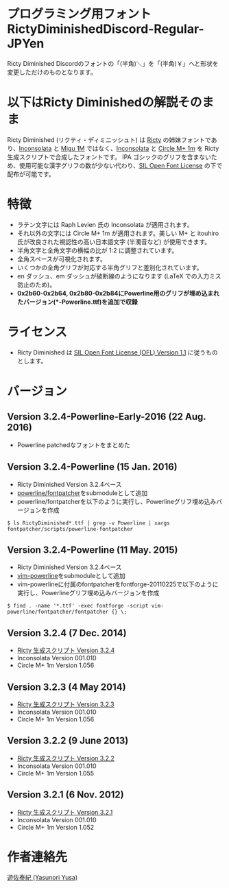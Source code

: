 # プログラミング用フォント RictyDiminishedDiscord-Regular-JPYen

Ricty Diminished Discordのフォントの「(半角)＼」を「(半角)￥」へと形状を変更しただけのものとなります。



# 以下はRicty Diminishedの解説そのまま

Ricty Diminished (リクティ・ディミニッシュト) は [Ricty](https://github.com/yascentur/Ricty) の姉妹フォントであり、[Inconsolata](http://levien.com/type/myfonts/inconsolata.html) と [Migu 1M](http://mix-mplus-ipa.sourceforge.jp/) ではなく、[Inconsolata](http://levien.com/type/myfonts/inconsolata.html) と [Circle M+ 1m](http://mix-mplus-ipa.sourceforge.jp/) を Ricty 生成スクリプトで合成したフォントです。
IPA ゴシックのグリフを含まないため、使用可能な漢字グリフの数が少ない代わり、[SIL Open Font License](http://scripts.sil.org/ofl) の下で配布が可能です。

# 特徴

* ラテン文字には Raph Levien 氏の Inconsolata が適用されます。
* それ以外の文字には Circle M+ 1m が適用されます。美しい M+ と itouhiro 氏が改良された視認性の高い日本語文字 (半濁音など) が使用できます。
* 半角文字と全角文字の横幅の比が 1:2 に調整されています。
* 全角スペースが可視化されます。
* いくつかの全角グリフが対応する半角グリフと差別化されています。
* en ダッシュ、em ダッシュが破断線のようになります (LaTeX での入力ミス防止のため)。
* **0x2b60-0x2b64, 0x2b80-0x2b84にPowerline用のグリフが埋め込まれたバージョン(\*-Powerline.ttf)を追加で収録**

# ライセンス

* Ricty Diminished は [SIL Open Font License (OFL) Version 1.1](http://scripts.sil.org/ofl) に従うものとします。

# バージョン

## Version 3.2.4-Powerline-Early-2016 (22 Aug. 2016)

* Powerline patchedなフォントをまとめた


## Version 3.2.4-Powerline (15 Jan. 2016)

* Ricty Diminished Version 3.2.4ベース
* [powerline/fontpatcher](https://github.com/powerline/fontpatcher.git)をsubmoduleとして追加
* powerline/fontpatcherを以下のように実行し、Powerlineグリフ埋め込みバージョンを作成
```
$ ls RictyDiminished*.ttf | grep -v Powerline | xargs fontpatcher/scripts/powerline-fontpatcher
```

## Version 3.2.4-Powerline (11 May. 2015)

* Ricty Diminished Version 3.2.4ベース
* [vim-powerline](https://github.com/Lokaltog/vim-powerline.git)をsubmoduleとして追加
* vim-powerlineに付属のfontpatcherをfontforge-20110225で以下のように実行し、Powerlineグリフ埋め込みバージョンを作成
```
$ find . -name '*.ttf' -exec fontforge -script vim-powerline/fontpatcher/fontpatcher {} \;
```

## Version 3.2.4 (7 Dec. 2014)

* [Ricty 生成スクリプト Version 3.2.4](https://github.com/yascentur/Ricty/tree/3.2.4)
* Inconsolata Version 001.010
* Circle M+ 1m Version 1.056

## Version 3.2.3 (4 May 2014)

* [Ricty 生成スクリプト Version 3.2.3](https://github.com/yascentur/Ricty/tree/3.2.3)
* Inconsolata Version 001.010
* Circle M+ 1m Version 1.056

## Version 3.2.2 (9 June 2013)

* [Ricty 生成スクリプト Version 3.2.2](https://github.com/yascentur/Ricty/tree/3.2.2)
* Inconsolata Version 001.010
* Circle M+ 1m Version 1.055

## Version 3.2.1 (6 Nov. 2012)

* [Ricty 生成スクリプト Version 3.2.1](https://github.com/yascentur/Ricty/tree/3.2.1)
* Inconsolata Version 001.010
* Circle M+ 1m Version 1.052

# 作者連絡先

[遊佐泰紀 (Yasunori Yusa)](http://save.sys.t.u-tokyo.ac.jp/~yusa/index.html.ja)


